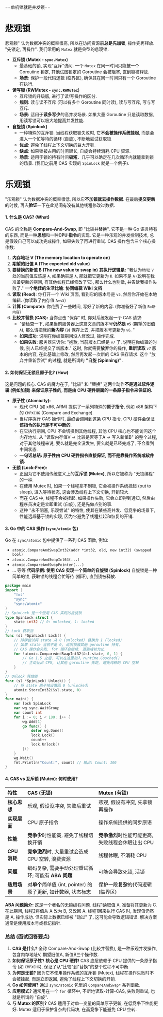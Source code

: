 ==单机锁就是并发锁==
# 悲观锁
悲观锁" 认为数据冲突的概率很高, 所以在访问资源前**总是先加锁**, 操作完再释放. "先锁定, 再操作". 我们常用的 `Mutex` 就是典型的悲观锁.
- **互斥锁 (Mutex - `sync.Mutex`)**
    - 最基础的锁, 实现"互斥"访问. 一个 `Mutex` 在同一时间只能被一个 Goroutine 锁定, 其他试图锁定的 Goroutine 会被阻塞, 直到锁被释放.
    - **场景:** 保护一段代码逻辑 (临界区), 确保其在同一时间只有一个 Goroutine 在执行.
- **读写锁 (RWMutex - `sync.RWMutex`)**
    - 互斥锁的升级版, 进行了读/写操作的区分.
    - **规则:** 读与读不互斥 (可以有多个 Goroutine 同时读), 读与写互斥, 写与写互斥.
    - **场景:** 适用于**读多写少**的高并发场景. 如果大量 Goroutine 只是读取数据, 用读写锁可以极大地提高并发性能.
- **自旋锁 (Spinlock)**
    - 一种特殊的互斥锁. 当线程获取锁失败时, 它**不会被操作系统挂起**, 而是会进入一个忙等待的循环 (自旋), 不断地尝试获取锁.
    - **优点:** 避免了线程上下文切换的巨大开销.
    - **缺点:** 如果锁被占用的时间很长, 自旋会持续消耗 CPU 资源.
    - **场景:** 适用于锁的持有时间**极短**、几乎可以确定在几次循环内就能拿到锁的场景. (我们之前用 CAS 实现的 `SpinLock` 就是一个例子).
# 乐观锁
"乐观锁" 认为数据冲突的概率很低, 所以它**不加锁就去操作数据**. 在最后**提交更新**的时候, 再去**验证**一下在此期间有没有其他线程修改过数据. 
#### 1\. 什么是 CAS? (What)
CAS 的全称是 **Compare-And-Swap**, 即 "比较并替换".
它不是一种 Go 语言特有的东西, 而是一种**思想**和一种**CPU 指令**的实现. 它是一种乐观的并发控制技术, 总是假设自己可以成功完成操作, 如果失败了再进行重试.
CAS 操作包含三个核心操作数:
1.  **内存地址 V (The memory location to operate on)**
2.  **期望的旧值 A (The expected old value)**
3.  **要替换的新值 B (The new value to swap in)**
**其执行逻辑是:**
"我认为地址 `V` 处的当前值应该是 `A`, 如果确实是 `A`, 那就把它更新为 `B`. 如果不是 `A` (说明在我准备更新的期间, 有其他线程已经修改了它), 那么什么也别做, 并告诉我操作失败了."
**一个绝佳的生活比喻: 协同编辑 Wiki 文档**
4.  **读取 (Read):** 你打开一个 Wiki 页面, 看到它的版本号是 `v5`, 然后你开始在本地编辑. (你读取了内存值 `A=v5`)
5.  **计算 (Compute):** 你花费了一些时间, 写好了新的内容. (你准备好了新值 `B=新内容`)
6.  **比较并替换 (CAS):** 当你点击 "保存" 时, 你对系统发起一个 CAS 请求:
      * "请检查一下, 如果当前服务器上这篇文章的版本号**仍然是 `v5`** (期望的旧值 `A`), 那么请把我的**新内容** (`B`) 保存上去, 并把版本号更新为 `v6`. "
      * **如果成功:** 说明在你编辑期间没人修改过, 操作完成.
      * **如果失败:** 服务器告诉你: "抱歉, 当前版本已经是 `v7` 了, 说明在你编辑的时候, 别人已经提交了新版本." 这时, 你就需要**放弃**你的操作, **重新读取** `v7` 版本的内容, 在此基础上修改, 然后再发起一次新的 CAS 保存请求. 这个 "放弃并重新尝试" 的过程, 就是所谓的 **"自旋 (Spinning)"**.
#### 2\. 如何保证无锁且原子化? (How)
这是问题的核心. CAS 的魔力在于, "比较" 和 "替换" 这两个动作**不是通过软件逻辑 (例如加锁) 来保证原子性的, 而是由 CPU 硬件层面的一条原子指令来保证的.**
  * **原子性 (Atomicity):**
      * 现代 CPU (如 x86, ARM) 提供了一系列特殊的**原子指令**, 例如 x86 架构下的 `CMPXCHG` (Compare and Exchange).
      * 当程序执行 CAS 操作时, 最终会调用到这条 CPU 指令. CPU 硬件会保证**该指令的执行是不可中断的**.
      * 在它执行期间, CPU 不会切换到其他线程, 其他 CPU 核心也不能访问这个内存地址. 从 "读取内存值V -\> 比较是否等于A -\> 写入新值B" 的整个过程, 对于其他线程来说, 要么就是完全没发生, 要么就是已经完成了, 不会看到中间状态.
      * **一句话总结: 原子性由 CPU 硬件指令直接保证, 而不是靠操作系统或软件锁.**
  * **无锁 (Lock-Free):**
      * 正因为它不使用传统意义上的**互斥锁 (Mutex)**, 所以它被称为 "无锁编程" 的一种.
      * 在使用 Mutex 时, 如果一个线程拿不到锁, 它会被操作系统挂起 (put to sleep), 进入等待状态, 这会涉及线程上下文切换, 开销较大.
      * 而在 CAS 中, 线程不会被挂起. 如果操作失败, 它会立即得到通知, 然后由程序员决定是立即重试 (自旋), 还是先做点别的事.
      * 这种 "永不阻塞, 乐观尝试" 的特性, 使其在某些高并发、低竞争的场景下, 性能远超基于锁的实现, 因为它避免了线程挂起和恢复的开销.
#### 3\. Go 中的 CAS 操作 (`sync/atomic` 包)
Go 在 `sync/atomic` 包中提供了一系列 CAS 函数, 例如:
  * `atomic.CompareAndSwapInt32(addr *int32, old, new int32) (swapped bool)`
  * `atomic.CompareAndSwapInt64(...)`
  * `atomic.CompareAndSwapPointer(...)`
  * ... 等等
**代码示例: 使用 CAS 实现一个简单的自旋锁 (Spinlock)**
自旋锁是一种简单的锁, 获取锁的线程会忙等待 (循环), 直到锁被释放.
```go
package main
import (
	"fmt"
	"sync"
	"sync/atomic"
)
// SpinLock 是一个使用 CAS 实现的自旋锁
type SpinLock struct {
	state int32 // 0: unlocked, 1: locked
}
// Lock 获取锁
func (sl *SpinLock) Lock() {
	// 持续尝试将 state 从 0 (unlocked) 替换为 1 (locked)
	// 如果 state 当前不是 0, 说明锁被其他 goroutine 持有,
	// CAS 操作会失败, for 循环会继续, 直到成功为止.
	for !atomic.CompareAndSwapInt32(&sl.state, 0, 1) {
		// Go 1.5 之后, 可以在这里加入 runtime.Gosched()
		// 主动让出 CPU, 让其他 goroutine 先跑, 避免纯粹的 CPU 空转
	}
}
// Unlock 释放锁
func (sl *SpinLock) Unlock() {
	// 将 state 原子地设置回 0 (unlocked)
	atomic.StoreInt32(&sl.state, 0)
}
func main() {
	var lock SpinLock
	var wg sync.WaitGroup
	var count int
	for i := 0; i < 100; i++ {
		wg.Add(1)
		go func() {
			defer wg.Done()
			lock.Lock()
			count++
			lock.Unlock()
		}()
	}
	wg.Wait()
	fmt.Println("Count:", count) // 输出: Count: 100
}
```
#### 4\. CAS vs 互斥锁 (Mutex): 何时使用?
| 特性 | CAS (无锁) | Mutex (有锁) |
| :--- | :--- | :--- |
| **核心思想** | 乐观, 假设没冲突, 失败后重试 | 悲观, 假设有冲突, 先拿锁再操作 |
| **实现层面** | CPU 原子指令 | 操作系统提供的同步原语 |
| **性能** | **竞争少**时性能高, 避免了线程切换开销 | **竞争激烈**时性能可能更高, 失败线程会休眠让出 CPU |
| **CPU 消耗**| **竞争激烈**时, 大量重试会造成 CPU 空转, 浪费资源 | 线程休眠, 不消耗 CPU |
| **问题** | 编码复杂, 需要手动处理重试循环; 可能有 **ABA 问题** | 可能会导致死锁, 活锁 |
| **适用场景** | 对**单个**简单值 (int, pointer) 的原子更新, 如计数器, 状态标志 | 保护一段**复杂**的代码逻辑 (临界区) |
**ABA 问题简介:**
这是一个著名的无锁编程问题. 线程1读取值 A, 准备将其更新为 C. 在此期间, 线程2将值从 A 改为 B, 又改回 A. 线程1回来执行 CAS 时, 发现值仍然是 A, 操作成功. 但实际上数据已经被 "动过" 了, 这可能会导致逻辑错误. 解决方案通常是使用版本号或标记指针.
### 总结 (面试回答要点)
1.  **CAS 是什么?** 全称 Compare-And-Swap (比较并替换), 是一种乐观并发操作, 包含内存地址V, 期望旧值A, 新值B三个操作数.
2.  **如何保证原子性?** **核心是 CPU 硬件\!** CAS 底层依赖于 CPU 提供的一条原子指令 (如 `CMPXCHG`), 保证了从"比较"到"替换"的整个过程不可中断.
3.  **为何是无锁?** 因为它不使用操作系统的互斥锁 (Mutex), 线程在操作失败时不会被挂起, 而是立即返回, 避免了线程上下文切换的开销.
4.  **Go 如何使用?** 通过 `sync/atomic` 包里的 `CompareAndSwap*` 系列函数.
5.  **应用模式?** 通常用在一个 `for` 循环中, 不断地读取-计算-CAS, 失败则重试, 也就是所谓的 "自旋".
6.  **与 Mutex 的区别?** CAS 适用于对单一变量的简单原子更新, 在低竞争下性能更好. Mutex 适用于保护复杂的代码块, 在高竞争下能避免 CPU 空转.